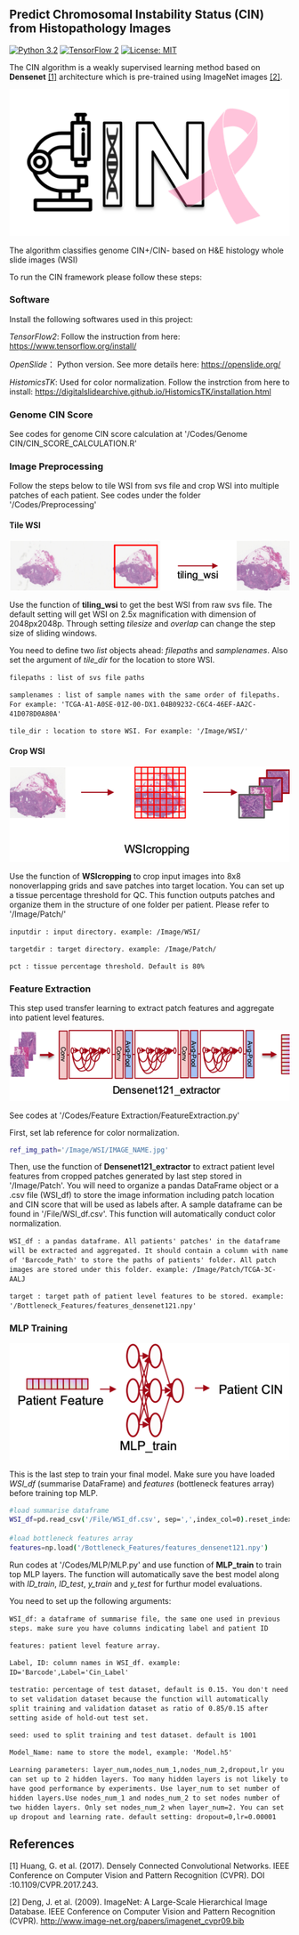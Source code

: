 ## Predict Chromosomal Instability Status (CIN) from Histopathology Images


[![Python 3.2](https://img.shields.io/badge/python-3-blue.svg)](https://www.python.org/downloads/release/python-2715/)
[![TensorFlow 2](https://img.shields.io/badge/TF-2-orange.svg)](https://www.tensorflow.org/install/source)
[![License: MIT](https://img.shields.io/badge/License-MIT-green.svg)](https://opensource.org/licenses/MIT)


The CIN algorithm is a weakly supervised learning method based on **Densenet** [[1]](#1) architecture which is pre-trained using ImageNet images [[2]](#2).

![cin Logo](Image/cinlogo.png)


The algorithm classifies genome CIN+/CIN- based on H&E histology whole slide images (WSI)

To run the CIN framework please follow these steps:

###   **Software** 

Install the following softwares used in this project:

*TensorFlow2*: Follow the instruction from here: https://www.tensorflow.org/install/

*OpenSlide*： Python version. See more details here: https://openslide.org/

*HistomicsTK*: Used for color normalization. Follow the instrction from here to install: https://digitalslidearchive.github.io/HistomicsTK/installation.html

###   **Genome CIN Score** 

See codes for genome CIN score calculation at '/Codes/Genome CIN/CIN_SCORE_CALCULATION.R'

###   **Image Preprocessing**

Follow the steps below to tile WSI from svs file and crop WSI into multiple patches of each patient. See codes under the folder '/Codes/Preprocessing'

#### Tile WSI

![tilewsi](Image/tiling_wsi.png)

Use the function of **tiling_wsi** to get the best WSI from raw svs file. The default setting will get WSI on 2.5x magnification with dimension of 2048px2048p. Through setting *tilesize* and *overlap* can change the step size of sliding windows.

You need to define two *list* objects ahead:  *filepaths* and *samplenames*. Also set the argument of *tile_dir* for the location to store WSI.

`filepaths : list of svs file paths`

`samplenames : list of sample names with the same order of filepaths. For example: 'TCGA-A1-A0SE-01Z-00-DX1.04B09232-C6C4-46EF-AA2C-41D078D0A80A'`

`tile_dir : location to store WSI. For example: '/Image/WSI/'`


#### Crop WSI

![cropwsi](Image/WSIcropping.png)

Use the function of **WSIcropping** to crop input images into 8x8 nonoverlapping grids and save patches into target location. You can set up a tissue percentage threshold for QC. This function outputs patches and organize them in the structure of one folder per patient. Please refer to '/Image/Patch/'

`inputdir : input directory. example: /Image/WSI/`

`targetdir : target directory. example: /Image/Patch/`

`pct : tissue percentage threshold. Default is 80%`


###   **Feature Extraction**

This step used transfer learning to extract patch features and aggregate into patient level features.

![featureextract](Image/feature_extract.png)

See codes at '/Codes/Feature Extraction/FeatureExtraction.py'

First, set lab reference for color normalization. 

```bash
ref_img_path='/Image/WSI/IMAGE_NAME.jpg'
```

Then, use the function of **Densenet121_extractor** to extract patient level features from cropped patches generated by last step stored in '/Image/Patch'. You will need to organize a pandas DataFrame object or a .csv file (WSI_df) to store the image information including patch location and CIN score that will be used as labels after. A sample dataframe can be found in '/File/WSI_df.csv'. This function will automatically conduct color normalization. 

`WSI_df : a pandas dataframe. All patients' patches' in the dataframe will be extracted and aggregated. It should contain a column with name of 'Barcode_Path' to store the paths of patients' folder. All patch images are stored under this folder. example: /Image/Patch/TCGA-3C-AALJ`

`target : target path of patient level features to be stored. example: '/Bottleneck_Features/features_densenet121.npy'`


###   **MLP Training**

![MLP](Image/MLP_train.png)

This is the last step to train your final model. Make sure you have loaded *WSI_df* (summarise DataFrame) and *features* (bottleneck features array) before training top MLP.

```bash
#load summarise dataframe
WSI_df=pd.read_csv('/File/WSI_df.csv', sep=',',index_col=0).reset_index(drop=True)

#load bottleneck features array
features=np.load('/Bottleneck_Features/features_densenet121.npy')
```

Run codes at '/Codes/MLP/MLP.py' and use function of **MLP_train** to train top MLP layers. The function will automatically save the best model along with *ID_train*, *ID_test*, *y_train* and *y_test* for furthur model evaluations.

You need to set up the following arguments:

`WSI_df: a dataframe of summarise file, the same one used in previous steps. make sure you have columns indicating label and patient ID`

`features: patient level feature array. `

`Label, ID: column names in WSI_df. example: ID='Barcode',Label='Cin_Label'`

`testratio: percentage of test dataset, default is 0.15. You don't need to set validation dataset because the function will automatically split training and validation dataset as ratio of 0.85/0.15 after setting aside of hold-out test set.`

`seed: used to split training and test dataset. default is 1001`

`Model_Name: name to store the model, example: 'Model.h5'`

`Learning parameters: layer_num,nodes_num_1,nodes_num_2,dropout,lr
you can set up to 2 hidden layers. Too many hidden layers is not likely to have good performance by experiments. Use layer_num to set number of hidden layers.Use nodes_num_1 and nodes_num_2 to set nodes number of two hidden layers. Only set nodes_num_2 when layer_num=2. You can set up dropout and learning rate. default setting: dropout=0,lr=0.00001`


## References
<a id="1">[1]</a> 
Huang, G. et al. (2017). 
Densely Connected Convolutional Networks.
IEEE Conference on Computer Vision and Pattern Recognition (CVPR). 
DOI :10.1109/CVPR.2017.243.

<a id="2">[2]</a> 
Deng, J. et al. (2009).
ImageNet: A Large-Scale Hierarchical Image Database.
IEEE Conference on Computer Vision and Pattern Recognition (CVPR).
http://www.image-net.org/papers/imagenet_cvpr09.bib
